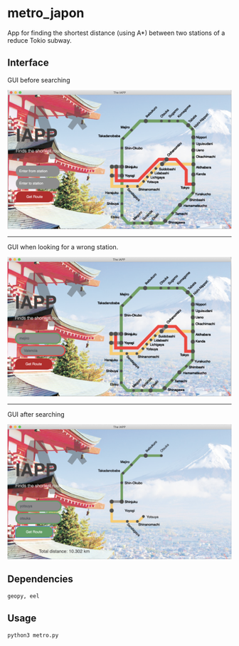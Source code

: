 # metro_japon
App for finding the shortest distance (using A*) between two stations of a reduce Tokio subway.

## Interface

GUI before searching

![picture](interfaz/Interfaz.png)

---

GUI when looking for a wrong station.

![picture](interfaz/Interfaz2.png)

---

GUI after searching

![picture](interfaz/interfaz3.png)

## Dependencies
```
geopy, eel
```
## Usage
```
python3 metro.py
```
